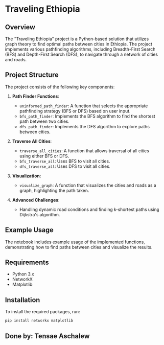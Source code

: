 # Traveling Ethiopia

## Overview

The "Traveling Ethiopia" project is a Python-based solution that utilizes graph theory to find optimal paths between cities in Ethiopia. The project implements various pathfinding algorithms, including Breadth-First Search (BFS) and Depth-First Search (DFS), to navigate through a network of cities and roads.

## Project Structure

The project consists of the following key components:

1. **Path Finder Functions**:

   - `uninformed_path_finder`: A function that selects the appropriate pathfinding strategy (BFS or DFS) based on user input.
   - `bfs_path_finder`: Implements the BFS algorithm to find the shortest path between two cities.
   - `dfs_path_finder`: Implements the DFS algorithm to explore paths between cities.

2. **Traverse All Cities**:

   - `traverse_all_cities`: A function that allows traversal of all cities using either BFS or DFS.
   - `bfs_traverse_all`: Uses BFS to visit all cities.
   - `dfs_traverse_all`: Uses DFS to visit all cities.

3. **Visualization**:

   - `visualize_graph`: A function that visualizes the cities and roads as a graph, highlighting the path taken.

4. **Advanced Challenges**:
   - Handling dynamic road conditions and finding k-shortest paths using Dijkstra's algorithm.

## Example Usage

The notebook includes example usage of the implemented functions, demonstrating how to find paths between cities and visualize the results.

## Requirements

- Python 3.x
- NetworkX
- Matplotlib

## Installation

To install the required packages, run:

```bash
pip install networkx matplotlib
```

## Done by: Tensae Aschalew
